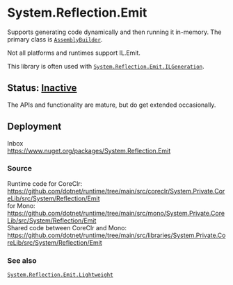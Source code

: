 # System.Reflection.Emit
Supports generating code dynamically and then running it in-memory. The primary class is [`AssemblyBuilder`](https://learn.microsoft.com/dotnet/api/system.reflection.emit.assemblybuilder).

Not all platforms and runtimes support IL.Emit.

This library is often used with [`System.Reflection.Emit.ILGeneration`](../system.reflection.emit.ilgeneration/readme.md).

## Status: [Inactive](../system.reflection/overview.md#status)
The APIs and functionality are mature, but do get extended occasionally.

## Deployment
Inbox  
https://www.nuget.org/packages/System.Reflection.Emit

### Source
Runtime code for CoreClr:
https://github.com/dotnet/runtime/tree/main/src/coreclr/System.Private.CoreLib/src/System/Reflection/Emit  
for Mono:  
https://github.com/dotnet/runtime/tree/main/src/mono/System.Private.CoreLib/src/System/Reflection/Emit  
Shared code between CoreClr and Mono:
https://github.com/dotnet/runtime/tree/main/src/libraries/System.Private.CoreLib/src/System/Reflection/Emit

### See also

[`System.Reflection.Emit.Lightweight`](..\system.reflection.emit.lightweight.readme.md)
